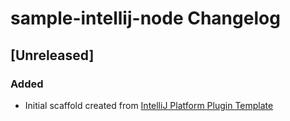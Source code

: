 <!-- Keep a Changelog guide -> https://keepachangelog.com -->

# sample-intellij-node Changelog

## [Unreleased]
### Added
- Initial scaffold created from [IntelliJ Platform Plugin Template](https://github.com/JetBrains/intellij-platform-plugin-template)
